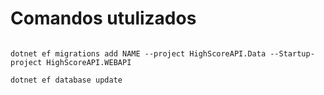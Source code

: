 # Comandos utulizados

```

dotnet ef migrations add NAME --project HighScoreAPI.Data --Startup-project HighScoreAPI.WEBAPI

dotnet ef database update
